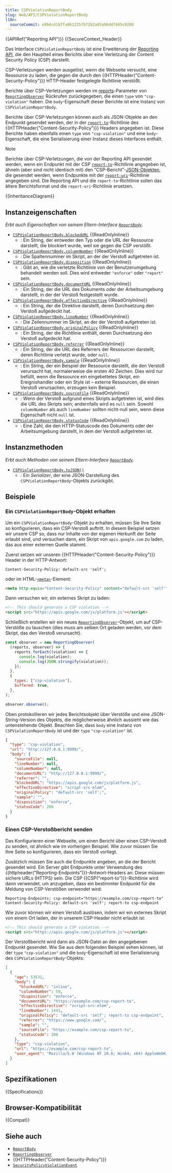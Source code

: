 ```yaml
---
title: CSPViolationReportBody
slug: Web/API/CSPViolationReportBody
l10n:
  sourceCommit: e9b6cd1b7fa8612257b72b2a85a96dd7d45c0200
---
```


{{APIRef("Reporting API")}} {{SecureContext_Header}}

Das Interface `CSPViolationReportBody` ist eine Erweiterung der [Reporting API](/de/docs/Web/API/Reporting_API), die den Hauptteil eines Berichts über eine Verletzung der Content Security Policy (CSP) darstellt.

CSP-Verletzungen werden ausgelöst, wenn die Webseite versucht, eine Ressource zu laden, die gegen die durch den {{HTTPHeader("Content-Security-Policy")}} HTTP-Header festgelegte Richtlinie verstößt.

Berichte über CSP-Verletzungen werden im [reports](/de/docs/Web/API/ReportingObserver/ReportingObserver#reports)-Parameter von [`ReportingObserver`](/de/docs/Web/API/ReportingObserver) Rückrufen zurückgegeben, die einen `type` von `"csp-violation"` haben. Die `body`-Eigenschaft dieser Berichte ist eine Instanz von `CSPViolationReportBody`.

Berichte über CSP-Verletzungen können auch als JSON-Objekte an den Endpunkt gesendet werden, der in der [`report-to`](/de/docs/Web/HTTP/Reference/Headers/Content-Security-Policy/report-to)-Richtlinie des {{HTTPHeader("Content-Security-Policy")}} Headers angegeben ist. Diese Berichte haben ebenfalls einen `type` von `"csp-violation"` und eine `body`-Eigenschaft, die eine Serialisierung einer Instanz dieses Interfaces enthält.

> [!NOTE]
> Berichte über CSP-Verletzungen, die von der Reporting API gesendet werden, wenn ein Endpunkt mit der CSP [`report-to`](/de/docs/Web/HTTP/Reference/Headers/Content-Security-Policy/report-to)-Richtlinie angegeben ist, ähneln (aber sind nicht identisch mit) den "CSP-Bericht"-[JSON-Objekten](/de/docs/Web/HTTP/Reference/Headers/Content-Security-Policy/report-uri#violation_report_syntax), die gesendet werden, wenn Endpunkte mit der [`report-uri`](/de/docs/Web/HTTP/Reference/Headers/Content-Security-Policy/report-uri)-Richtlinie angegeben sind. Die Reporting API und die `report-to`-Richtlinie sollen das ältere Berichtsformat und die `report-uri`-Richtlinie ersetzen.

{{InheritanceDiagram}}

## Instanzeigenschaften

_Erbt auch Eigenschaften von seinem Eltern-Interface [`ReportBody`](/de/docs/Web/API/ReportBody)._

- [`CSPViolationReportBody.blockedURL`](/de/docs/Web/API/CSPViolationReportBody/blockedURL) {{ReadOnlyInline}}
  - : Ein String, der entweder den Typ oder die URL der Ressource darstellt, die blockiert wurde, weil sie gegen die CSP verstößt.
- [`CSPViolationReportBody.columnNumber`](/de/docs/Web/API/CSPViolationReportBody/columnNumber) {{ReadOnlyInline}}
  - : Die Spaltennummer im Skript, an der der Verstoß aufgetreten ist.
- [`CSPViolationReportBody.disposition`](/de/docs/Web/API/CSPViolationReportBody/disposition) {{ReadOnlyInline}}
  - : Gibt an, wie die verletzte Richtlinie von der Benutzerumgebung behandelt werden soll. Dies wird entweder `"enforce"` oder `"report"` sein.
- [`CSPViolationReportBody.documentURL`](/de/docs/Web/API/CSPViolationReportBody/documentURL) {{ReadOnlyInline}}
  - : Ein String, der die URL des Dokuments oder der Arbeitsumgebung darstellt, in der der Verstoß festgestellt wurde.
- [`CSPViolationReportBody.effectiveDirective`](/de/docs/Web/API/CSPViolationReportBody/effectiveDirective) {{ReadOnlyInline}}
  - : Ein String, der die Direktive darstellt, deren Durchsetzung den Verstoß aufgedeckt hat.
- [`CSPViolationReportBody.lineNumber`](/de/docs/Web/API/CSPViolationReportBody/lineNumber) {{ReadOnlyInline}}
  - : Die Zeilennummer im Skript, an der der Verstoß aufgetreten ist.
- [`CSPViolationReportBody.originalPolicy`](/de/docs/Web/API/CSPViolationReportBody/originalPolicy) {{ReadOnlyInline}}
  - : Ein String, der die Richtlinie enthält, deren Durchsetzung den Verstoß aufgedeckt hat.
- [`CSPViolationReportBody.referrer`](/de/docs/Web/API/CSPViolationReportBody/referrer) {{ReadOnlyInline}}
  - : Ein String, der die URL des Referrers der Ressourcen darstellt, deren Richtlinie verletzt wurde, oder `null`.
- [`CSPViolationReportBody.sample`](/de/docs/Web/API/CSPViolationReportBody/sample) {{ReadOnlyInline}}
  - : Ein String, der ein Beispiel der Ressource darstellt, die den Verstoß verursacht hat, normalerweise die ersten 40 Zeichen. Dies wird nur befüllt, wenn die Ressource ein eingebettetes Skript, ein Ereignishandler oder ein Style ist – externe Ressourcen, die einen Verstoß verursachen, erzeugen kein Beispiel.
- [`CSPViolationReportBody.sourceFile`](/de/docs/Web/API/CSPViolationReportBody/sourceFile) {{ReadOnlyInline}}
  - : Wenn der Verstoß aufgrund eines Skripts aufgetreten ist, wird dies die URL des Skripts sein; andernfalls wird es `null` sein. Sowohl `columnNumber` als auch `lineNumber` sollten nicht-null sein, wenn diese Eigenschaft nicht `null` ist.
- [`CSPViolationReportBody.statusCode`](/de/docs/Web/API/CSPViolationReportBody/statusCode) {{ReadOnlyInline}}
  - : Eine Zahl, die den HTTP-Statuscode des Dokuments oder der Arbeitsumgebung darstellt, in dem der Verstoß aufgetreten ist.

## Instanzmethoden

_Erbt auch Methoden von seinem Eltern-Interface [`ReportBody`](/de/docs/Web/API/ReportBody)._

- [`CSPViolationReportBody.toJSON()`](/de/docs/Web/API/CSPViolationReportBody/toJSON)
  - : Ein _Serializer_, der eine JSON-Darstellung des `CSPViolationReportBody`-Objekts zurückgibt.

## Beispiele

### Ein `CSPViolationReportBody`-Objekt erhalten

Um ein `CSPViolationReportBody`-Objekt zu erhalten, müssen Sie Ihre Seite so konfigurieren, dass ein CSP-Verstoß auftritt. In diesem Beispiel setzen wir unsere CSP so, dass nur Inhalte von der eigenen Herkunft der Seite erlaubt sind, und versuchen dann, ein Skript von `apis.google.com` zu laden, das aus einer externen Quelle stammt.

Zuerst setzen wir unseren {{HTTPHeader("Content-Security-Policy")}} Header in der HTTP-Antwort:

```http
Content-Security-Policy: default-src 'self';
```

oder im HTML-[`<meta>`](/de/docs/Web/HTML/Reference/Elements/meta)-Element:

```html
<meta http-equiv="Content-Security-Policy" content="default-src 'self'" />
```

Dann versuchen wir, ein externes Skript zu laden:

```html
<!-- This should generate a CSP violation -->
<script src="https://apis.google.com/js/platform.js"></script>
```

Schließlich erstellen wir ein neues [`ReportingObserver`](/de/docs/Web/API/ReportingObserver)-Objekt, um auf CSP-Verstöße zu lauschen (dies muss am selben Ort geladen werden, vor dem Skript, das den Verstoß verursacht).

```js
const observer = new ReportingObserver(
  (reports, observer) => {
    reports.forEach((violation) => {
      console.log(violation);
      console.log(JSON.stringify(violation));
    });
  },
  {
    types: ["csp-violation"],
    buffered: true,
  },
);

observer.observe();
```

Oben protokollieren wir jedes Berichtsobjekt über Verstöße und eine JSON-String-Version des Objekts, die möglicherweise ähnlich aussieht wie das untenstehende Objekt. Beachten Sie, dass `body` eine Instanz von `CSPViolationReportBody` ist und der `type` `"csp-violation"` ist.

```json
{
  "type": "csp-violation",
  "url": "http://127.0.0.1:9999/",
  "body": {
    "sourceFile": null,
    "lineNumber": null,
    "columnNumber": null,
    "documentURL": "http://127.0.0.1:9999/",
    "referrer": "",
    "blockedURL": "https://apis.google.com/js/platform.js",
    "effectiveDirective": "script-src-elem",
    "originalPolicy": "default-src 'self';",
    "sample": "",
    "disposition": "enforce",
    "statusCode": 200
  }
}
```

### Einen CSP-Verstoßbericht senden

Das Konfigurieren einer Webseite, um einen Bericht über einen CSP-Verstoß zu senden, ist ähnlich wie im vorherigen Beispiel. Wie zuvor müssen Sie Ihre Seite so konfigurieren, dass ein Verstoß vorliegt.

Zusätzlich müssen Sie auch die Endpunkte angeben, an die der Bericht gesendet wird. Ein Server gibt Endpunkte unter Verwendung des {{httpheader("Reporting-Endpoints")}}-Antwort-Headers an: Diese müssen sichere URLs (HTTPS) sein. Die CSP {{CSP("report-to")}}-Richtlinie wird dann verwendet, um anzugeben, dass ein bestimmter Endpunkt für die Meldung von CSP-Verstößen verwendet wird:

```http
Reporting-Endpoints: csp-endpoint="https://example.com/csp-report-to"
Content-Security-Policy: default-src 'self'; report-to csp-endpoint
```

Wie zuvor können wir einen Verstoß auslösen, indem wir ein externes Skript von einem Ort laden, der in unserem CSP-Header nicht erlaubt ist:

```html
<!-- This should generate a CSP violation -->
<script src="https://apis.google.com/js/platform.js"></script>
```

Der Verstoßbericht wird dann als JSON-Datei an den angegebenen Endpunkt gesendet. Wie Sie aus dem folgenden Beispiel sehen können, ist der `type` `"csp-violation"` und die `body`-Eigenschaft ist eine Serialisierung des `CSPViolationReportBody`-Objekts:

```json
[
  {
    "age": 53531,
    "body": {
      "blockedURL": "inline",
      "columnNumber": 59,
      "disposition": "enforce",
      "documentURL": "https://example.com/csp-report-to",
      "effectiveDirective": "script-src-elem",
      "lineNumber": 1441,
      "originalPolicy": "default-src 'self'; report-to csp-endpoint",
      "referrer": "https://www.google.com/",
      "sample": "",
      "sourceFile": "https://example.com/csp-report-to",
      "statusCode": 200
    },
    "type": "csp-violation",
    "url": "https://example.com/csp-report-to",
    "user_agent": "Mozilla/5.0 (Windows NT 10.0; Win64; x64) AppleWebKit/537.36 (KHTML, like Gecko) Chrome/127.0.0.0 Safari/537.36"
  }
]
```

## Spezifikationen

{{Specifications}}

## Browser-Kompatibilität

{{Compat}}

## Siehe auch

- [`ReportBody`](/de/docs/Web/API/ReportBody)
- [`ReportingObserver`](/de/docs/Web/API/ReportingObserver)
- {{HTTPHeader("Content-Security-Policy")}}
- [`SecurityPolicyViolationEvent`](/de/docs/Web/API/SecurityPolicyViolationEvent)
